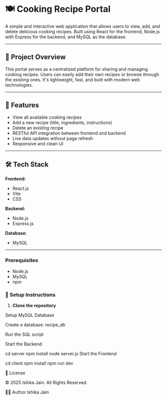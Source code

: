 # 🍽️ Cooking Recipe Portal

A simple and interactive web application that allows users to view, add, and delete delicious cooking recipes. Built using React for the frontend, Node.js with Express for the backend, and MySQL as the database.

---

## 📌 Project Overview

This portal serves as a centralized platform for sharing and managing cooking recipes. Users can easily add their own recipes or browse through the existing ones. It's lightweight, fast, and built with modern web technologies.

---

## 🚀 Features

- View all available cooking recipes
- Add a new recipe (title, ingredients, instructions)
- Delete an existing recipe
- RESTful API integration between frontend and backend
- Live data updates without page refresh
- Responsive and clean UI

---

## 🛠️ Tech Stack

**Frontend:**
- React.js
- Vite
- CSS

**Backend:**
- Node.js
- Express.js

**Database:**
- MySQL

---
### Prerequisites
- Node.js
- MySQL
- npm 

### 🔧 Setup Instructions

1. **Clone the repository**
  
Setup MySQL Database

Create a database: recipe_db

Run the SQL script 

Start the Backend


cd server
npm install
node server.js
Start the Frontend


cd client
npm install
npm run dev


📄 License

© 2025 Ishika Jain. All Rights Reserved.


🙋‍♀️ Author
Ishika Jain















